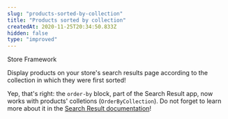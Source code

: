 ```yaml
---
slug: "products-sorted-by-collection"
title: "Products sorted by collection"
createdAt: 2020-11-25T20:34:50.833Z
hidden: false
type: "improved"
---
```


<div class="badge" id="store-framework">Store Framework</div>

Display products on your store's search results page according to the collection in which they were first sorted! 

Yep, that's right: the `order-by` block, part of the Search Result app, now works with products' colletions (`OrderByCollection`). Do not forget to learn more about it in the [Search Result documentation](https://vtex.io/docs/components/all/vtex.search-result/)!